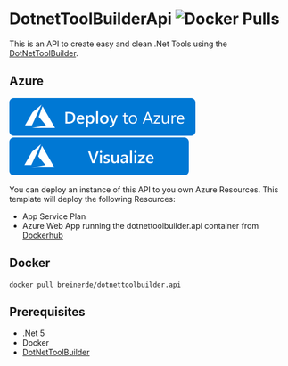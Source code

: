  # DotnetToolBuilderApi  ![Docker Pulls](https://img.shields.io/docker/pulls/breinerde/dotnettoolbuilder.api)


This is an API to create easy and clean .Net Tools using the [DotNetToolBuilder](https://renepeuser.visualstudio.com/DotNetToolBuilder).


## Azure

[![Deploy To Azure](https://raw.githubusercontent.com/Azure/azure-quickstart-templates/master/1-CONTRIBUTION-GUIDE/images/deploytoazure.svg?sanitize=true)](https://portal.azure.com/#create/Microsoft.Template/uri/https%3A%2F%2Fraw.githubusercontent.com%2FBreinerDe%2Fdotnettoolbuilder.api%2Fmain%2FAzure%2Fazuredeploy.json)
[![Visualize](https://raw.githubusercontent.com/Azure/azure-quickstart-templates/master/1-CONTRIBUTION-GUIDE/images/visualizebutton.svg?sanitize=true)](http://armviz.io/#/?load=https%3A%2F%2Fraw.githubusercontent.com%2FBreinerDe%2Fdotnettoolbuilder.api%2Fmain%2FAzure%2Fazuredeploy.json%3Ftoken%3DALF6BHSPCPPTZNCRL2YMP5TABWXEU)



You can deploy an instance of this API to you own Azure Resources.
This template will deploy the following Resources:

* App Service Plan
* Azure Web App running the dotnettoolbuilder.api container from [Dockerhub ](https://hub.docker.com/r/breinerde/dotnettoolbuilder.api)


## Docker 

```
docker pull breinerde/dotnettoolbuilder.api
```


## Prerequisites

* .Net 5
* Docker
* [DotNetToolBuilder](https://www.nuget.org/packages/DotNetTool.Builder/)





